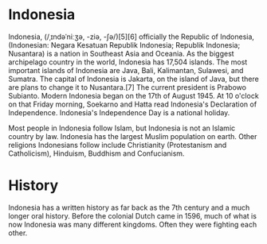 # Indonesia

Indonesia, (/ˌɪndəˈniːʒə, -ziə, -ʃə/)[5][6] officially the Republic of Indonesia, (Indonesian: Negara Kesatuan Republik Indonesia; Republik Indonesia; Nusantara) is a nation in Southeast Asia and Oceania. As the biggest archipelago country in the world, Indonesia has 17,504 islands. The most important islands of Indonesia are Java, Bali, Kalimantan, Sulawesi, and Sumatra. The capital of Indonesia is Jakarta, on the island of Java, but there are plans to change it to Nusantara.[7] The current president is Prabowo Subianto. Modern Indonesia began on the 17th of August 1945. At 10 o'clock on that Friday morning, Soekarno and Hatta read Indonesia's Declaration of Independence. Indonesia's Independence Day is a national holiday.

Most people in Indonesia follow Islam, but Indonesia is not an Islamic country by law. Indonesia has the largest Muslim population on earth. Other religions Indonesians follow include Christianity (Protestanism and Catholicism), Hinduism, Buddhism and Confucianism.

# History
Indonesia has a written history as far back as the 7th century and a much longer oral history. Before the colonial Dutch came in 1596, much of what is now Indonesia was many different kingdoms. Often they were fighting each other.